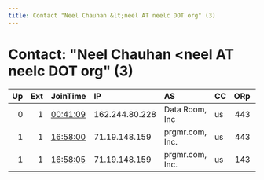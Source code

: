 ```yaml
---
title: Contact "Neel Chauhan &lt;neel AT neelc DOT org" (3)
---
```


# Contact: "Neel Chauhan &lt;neel AT neelc DOT org" (3)

|   Up |   Ext | JoinTime                                                                                            | IP             | AS              | CC   |   ORp |   Dirp | OS   | Version       | Nickname     |   eFamMembers |
|-----:|------:|:----------------------------------------------------------------------------------------------------|:---------------|:----------------|:-----|------:|-------:|:-----|:--------------|:-------------|--------------:|
|    0 |     1 | [00:41:09](https://metrics.torproject.org/rs.html#details/8FCE08F815589FDCAA63F81A197A2B3C5D16DFBF) | 162.244.80.228 | Data Room, Inc  | us   |   443 |     80 | BSD  | 0.4.1.1-alpha | NeelTorExit  |             1 |
|    1 |     1 | [16:58:00](https://metrics.torproject.org/rs.html#details/4421A18DF0181F787EA6E7EB334C2B2CA76DB314) | 71.19.148.159  | prgmr.com, Inc. | us   |   443 |     80 | BSD  | 0.4.1.1-alpha | NeelTorExitA |             3 |
|    1 |     1 | [16:58:05](https://metrics.torproject.org/rs.html#details/E94831B761F760ED087CD895DC04FD16E3930C6C) | 71.19.148.159  | prgmr.com, Inc. | us   |   143 |    110 | BSD  | 0.4.1.1-alpha | NeelTorExitB |             3 |
